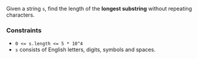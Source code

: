 Given a string `s`, find the length of the **longest
substring**
without repeating characters.

### Constraints
* `0 <= s.length <= 5 * 10^4`
* `s` consists of English letters, digits, symbols and spaces.
